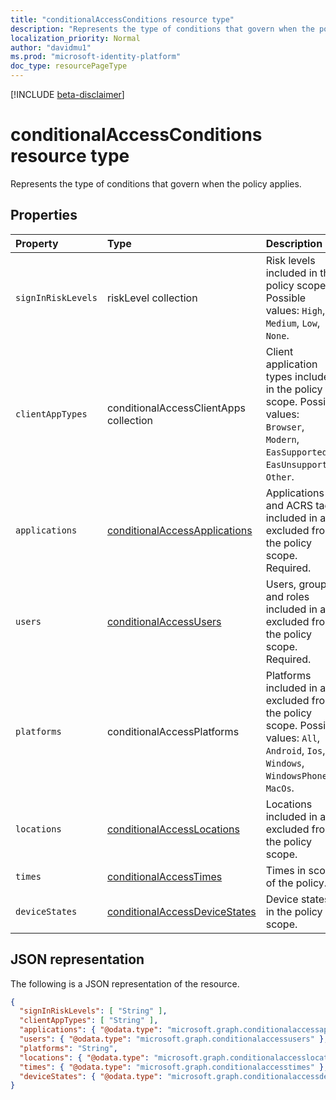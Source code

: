 ```yaml
---
title: "conditionalAccessConditions resource type"
description: "Represents the type of conditions that govern when the policy applies."
localization_priority: Normal
author: "davidmu1"
ms.prod: "microsoft-identity-platform"
doc_type: resourcePageType
---
```


[!INCLUDE [beta-disclaimer](../../includes/beta-disclaimer.md)]

# conditionalAccessConditions resource type

Represents the type of conditions that govern when the policy applies.

## Properties

| Property | Type | Description |
|:-------- |:---- |:----------- |
| `signInRiskLevels` | riskLevel collection | Risk levels included in the policy scope. Possible values: `High`, `Medium`, `Low`, `None`. |
| `clientAppTypes` | conditionalAccessClientApps collection | Client application types included in the policy scope. Possible values: `Browser`, `Modern`, `EasSupported`, `EasUnsupported`, `Other`. |
| `applications` | [conditionalAccessApplications](conditionalaccessapplications.md) | Applications and ACRS tags included in and excluded from the policy scope. Required. |
| `users` | [conditionalAccessUsers](conditionalaccessusers.md) | Users, groups, and roles included in and excluded from the policy scope. Required. |
| `platforms` | conditionalAccessPlatforms | Platforms included in and excluded from the policy scope. Possible values: `All`, `Android`, `Ios`, `Windows`, `WindowsPhone`, `MacOs`. |
| `locations` | [conditionalAccessLocations](conditionalaccesslocations.md) | Locations included in and excluded from the policy scope. |
| `times` | [conditionalAccessTimes](conditionalaccesstimes.md) | Times in scope of the policy. |
| `deviceStates` | [conditionalAccessDeviceStates](conditionalaccessdevicestates.md) | Device states in the policy scope. |

## JSON representation

The following is a JSON representation of the resource.

<!-- {
  "blockType": "resource",
  "optionalProperties": [
    "signInRiskLevels",
    "clientAppTypes",
    "applications",
    "users",
    "platforms",
    "locations",
    "times",
    "deviceStates"
  ],
  "@odata.type": "microsoft.graph.conditionalaccessconditions"
}-->

```json
{
  "signInRiskLevels": [ "String" ],
  "clientAppTypes": [ "String" ],
  "applications": { "@odata.type": "microsoft.graph.conditionalaccessapplications" },
  "users": { "@odata.type": "microsoft.graph.conditionalaccessusers" },
  "platforms": "String",
  "locations": { "@odata.type": "microsoft.graph.conditionalaccesslocations" },
  "times": { "@odata.type": "microsoft.graph.conditionalaccesstimes" },
  "deviceStates": { "@odata.type": "microsoft.graph.conditionalaccessdevicestates" }
}
```

<!-- uuid: 8fcb5dbc-d5aa-4681-8e31-b001d5168d79
2015-10-25 14:57:30 UTC -->
<!--
{
  "type": "#page.annotation",
  "description": "conditionalaccessconditions resource",
  "keywords": "",
  "section": "documentation",
  "tocPath": "",
  "suppressions": []
}
-->